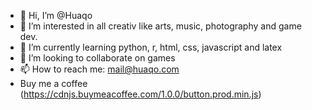 - 👋 Hi, I’m @Huaqo
- 👀 I’m interested in all creativ like arts, music, photography and game dev.
- 🌱 I’m currently learning python, r, html, css, javascript and latex
- 💞️ I’m looking to collaborate on games
- 📫 How to reach me: mail@huaqo.com
- Buy me a coffee (https://cdnjs.buymeacoffee.com/1.0.0/button.prod.min.js)

<!---
Huaqo/Huaqo is a ✨ special ✨ repository because its `README.md` (this file) appears on your GitHub profile.
You can click the Preview link to take a look at your changes.
--->
